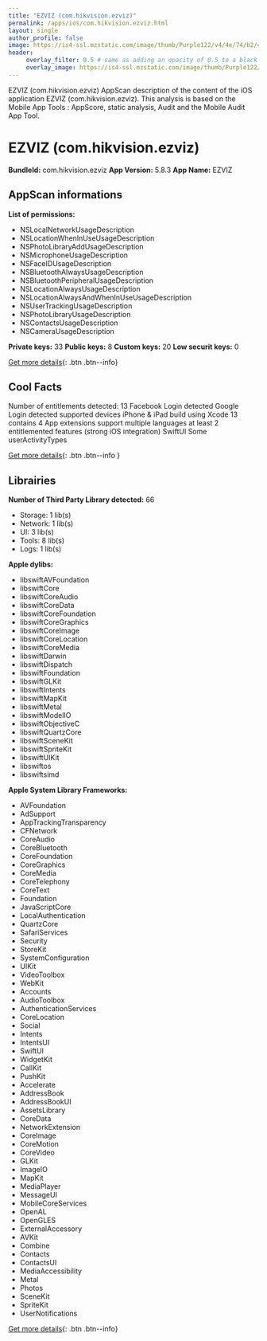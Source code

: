 ```yaml
---
title: "EZVIZ (com.hikvision.ezviz)"
permalink: /apps/ios/com.hikvision.ezviz.html
layout: single
author_profile: false
image: https://is4-ssl.mzstatic.com/image/thumb/Purple122/v4/4e/74/b2/4e74b2fd-692f-e820-68c3-32db79439ca4/AppIcon-0-0-1x_U007emarketing-0-0-0-10-0-0-sRGB-0-0-0-GLES2_U002c0-512MB-85-220-0-0.png/512x512bb.jpg
header: 
     overlay_filter: 0.5 # same as adding an opacity of 0.5 to a black background
     overlay_image: https://is4-ssl.mzstatic.com/image/thumb/Purple122/v4/4e/74/b2/4e74b2fd-692f-e820-68c3-32db79439ca4/AppIcon-0-0-1x_U007emarketing-0-0-0-10-0-0-sRGB-0-0-0-GLES2_U002c0-512MB-85-220-0-0.png/512x512bb.jpg
---
```

EZVIZ (com.hikvision.ezviz) AppScan description of the content of the iOS application EZVIZ (com.hikvision.ezviz). This analysis is based on the Mobile App Tools : AppScore, static analysis, Audit and the Mobile Audit App Tool.

# EZVIZ (com.hikvision.ezviz)

**BundleId:** com.hikvision.ezviz
**App Version:** 5.8.3
**App Name:** EZVIZ


## AppScan informations 

**List of permissions:** 
- NSLocalNetworkUsageDescription
- NSLocationWhenInUseUsageDescription
- NSPhotoLibraryAddUsageDescription
- NSMicrophoneUsageDescription
- NSFaceIDUsageDescription
- NSBluetoothAlwaysUsageDescription
- NSBluetoothPeripheralUsageDescription
- NSLocationAlwaysUsageDescription
- NSLocationAlwaysAndWhenInUseUsageDescription
- NSUserTrackingUsageDescription
- NSPhotoLibraryUsageDescription
- NSContactsUsageDescription
- NSCameraUsageDescription
  
  
**Private keys:** 33
**Public keys:** 8
**Custom keys:** 20
**Low securit keys:** 0
  
[Get more details](/pricing.html){: .btn .btn--info}

## Cool Facts

Number of entitlements detected: 13
Facebook Login detected
Google Login detected
supported devices iPhone & iPad
build using Xcode 13
contains 4 App extensions
support multiple languages
at least 2 entitlemented features (strong iOS integration)
SwiftUI
Some userActivityTypes
  
[Get more details](/pricing.html){: .btn .btn--info }

## Librairies 
**Number of Third Party Library detected:** 66
- Storage: 1 lib(s)
- Network: 1 lib(s)
- UI: 3 lib(s)
- Tools: 8 lib(s)
- Logs: 1 lib(s)


**Apple dylibs:**
- libswiftAVFoundation
- libswiftCore
- libswiftCoreAudio
- libswiftCoreData
- libswiftCoreFoundation
- libswiftCoreGraphics
- libswiftCoreImage
- libswiftCoreLocation
- libswiftCoreMedia
- libswiftDarwin
- libswiftDispatch
- libswiftFoundation
- libswiftGLKit
- libswiftIntents
- libswiftMapKit
- libswiftMetal
- libswiftModelIO
- libswiftObjectiveC
- libswiftQuartzCore
- libswiftSceneKit
- libswiftSpriteKit
- libswiftUIKit
- libswiftos
- libswiftsimd


**Apple System Library Frameworks:**
- AVFoundation
- AdSupport
- AppTrackingTransparency
- CFNetwork
- CoreAudio
- CoreBluetooth
- CoreFoundation
- CoreGraphics
- CoreMedia
- CoreTelephony
- CoreText
- Foundation
- JavaScriptCore
- LocalAuthentication
- QuartzCore
- SafariServices
- Security
- StoreKit
- SystemConfiguration
- UIKit
- VideoToolbox
- WebKit
- Accounts
- AudioToolbox
- AuthenticationServices
- CoreLocation
- Social
- Intents
- IntentsUI
- SwiftUI
- WidgetKit
- CallKit
- PushKit
- Accelerate
- AddressBook
- AddressBookUI
- AssetsLibrary
- CoreData
- NetworkExtension
- CoreImage
- CoreMotion
- CoreVideo
- GLKit
- ImageIO
- MapKit
- MediaPlayer
- MessageUI
- MobileCoreServices
- OpenAL
- OpenGLES
- ExternalAccessory
- AVKit
- Combine
- Contacts
- ContactsUI
- MediaAccessibility
- Metal
- Photos
- SceneKit
- SpriteKit
- UserNotifications


  
[Get more details](/pricing.html){: .btn .btn--info}

